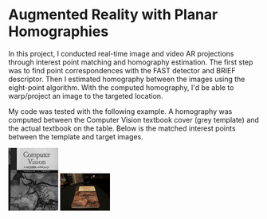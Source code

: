 # Augmented Reality with Planar Homographies
In this project, I conducted real-time image and video AR projections through interest point matching and homography estimation. The first step was to find point correspondences with the FAST detector and BRIEF descriptor. Then I estimated homography between the images using the eight-point algorithm. With the computed homography, I'd be able to warp/project an image to the targeted location. 

My code was tested with the following example. A homography was computed between the Computer Vision textbook cover (grey template) and the actual textbook on the table. Below is the matched interest points between the template and target images.

<p float="left">
  <img src="https://github.com/HonglingLei/Augmented-Reality-with-Planar-Homographies/blob/main/data/cv_cover.jpg" width="100" />
  <img src="https://github.com/HonglingLei/Augmented-Reality-with-Planar-Homographies/blob/main/data/cv_desk.png" width="100" /> 
</p>
